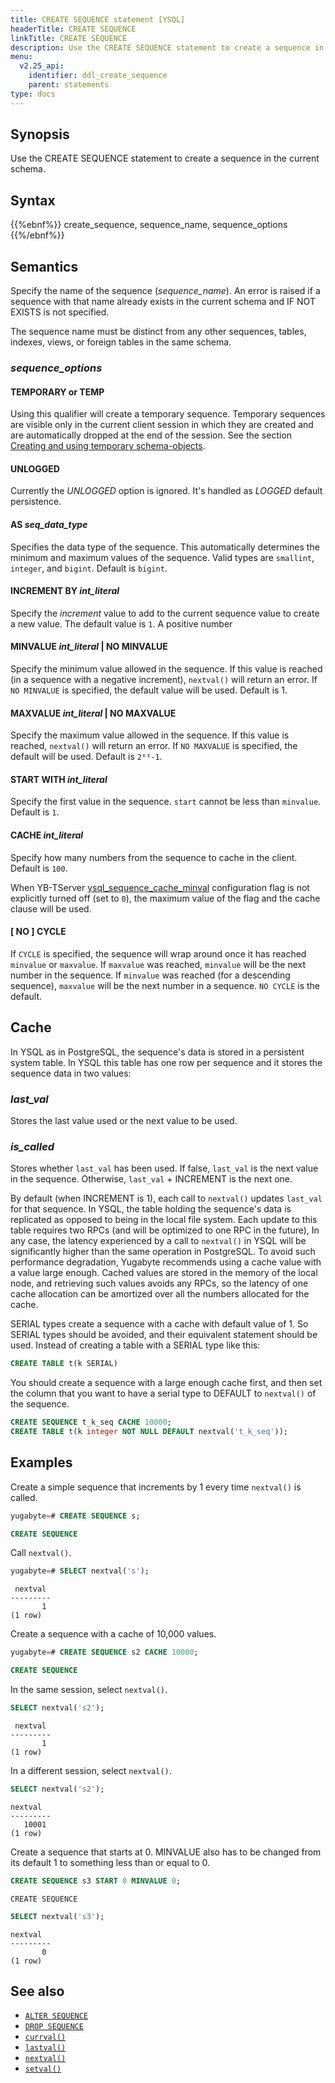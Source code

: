 ```yaml
---
title: CREATE SEQUENCE statement [YSQL]
headerTitle: CREATE SEQUENCE
linkTitle: CREATE SEQUENCE
description: Use the CREATE SEQUENCE statement to create a sequence in the current schema.
menu:
  v2.25_api:
    identifier: ddl_create_sequence
    parent: statements
type: docs
---
```


## Synopsis

Use the CREATE SEQUENCE statement to create a sequence in the current schema.

## Syntax

{{%ebnf%}}
  create_sequence,
  sequence_name,
  sequence_options
{{%/ebnf%}}

## Semantics

Specify the name of the sequence (*sequence_name*). An error is raised if a sequence with that name already exists in the current schema and IF NOT EXISTS is not specified.

The sequence name must be distinct from any other sequences, tables, indexes, views, or foreign tables in the same schema.

### *sequence_options*

#### TEMPORARY or TEMP

Using this qualifier will create a temporary sequence. Temporary sequences are visible only in the current client session in which they are created and are automatically dropped at the end of the session. See the section [Creating and using temporary schema-objects](../../creating-and-using-temporary-schema-objects/).

#### UNLOGGED

Currently the *UNLOGGED* option is ignored. It's handled as *LOGGED* default persistence.

#### AS *seq_data_type*

Specifies the data type of the sequence. This automatically determines the minimum and maximum values of the sequence. Valid types are `smallint`, `integer`, and `bigint`. Default is `bigint`.

#### INCREMENT BY *int_literal*

Specify the *increment* value to add to the current sequence value to create a new value. The default value is `1`. A positive number

#### MINVALUE *int_literal* | NO MINVALUE

 Specify the minimum value allowed in the sequence. If this value is reached (in a sequence with a negative increment), `nextval()` will return an error. If `NO MINVALUE` is specified, the default value will be used. Default is 1.

#### MAXVALUE *int_literal* | NO MAXVALUE

Specify the maximum value allowed in the sequence. If this value is reached, `nextval()` will return an error. If `NO MAXVALUE` is specified, the default will be used. Default is `2⁶³-1`.

#### START WITH *int_literal*

Specify the first value in the sequence. `start` cannot be less than `minvalue`. Default is `1`.

#### CACHE *int_literal*

Specify how many numbers from the sequence to cache in the client. Default is `100`.

When YB-TServer [ysql_sequence_cache_minval](../../../../../reference/configuration/yb-tserver/#ysql-sequence-cache-minval) configuration flag is not explicitly turned off (set to `0`), the maximum value of the flag and the cache clause will be used.

#### [ NO ] CYCLE

If `CYCLE` is specified, the sequence will wrap around once it has reached `minvalue` or `maxvalue`. If `maxvalue` was reached, `minvalue` will be the next number in the sequence. If `minvalue` was reached (for a descending sequence), `maxvalue` will be the next number in a sequence. `NO CYCLE` is the default.

## Cache

In YSQL as in PostgreSQL, the sequence's data is stored in a persistent system table. In YSQL this table has one row per sequence and it stores the sequence data in two values:

### *last_val*

Stores the last value used or the next value to be used.

### *is_called*

Stores whether `last_val` has been used. If false, `last_val` is the next value in the sequence. Otherwise, `last_val` + INCREMENT is the next one.

By default (when INCREMENT is 1), each call to `nextval()` updates `last_val` for that sequence. In YSQL, the table holding the sequence's data is replicated as opposed to being in the local file system. Each update to this table requires two RPCs (and will be optimized to one RPC in the future), In any case, the latency experienced by a call to `nextval()` in YSQL will be significantly higher than the same operation in PostgreSQL. To avoid such performance degradation, Yugabyte recommends using a cache value with a value large enough. Cached values are stored in the memory of the local node, and retrieving such values avoids any RPCs, so the latency of one cache allocation can be amortized over all the numbers allocated for the cache.

SERIAL types create a sequence with a cache with default value of 1. So SERIAL types should be avoided, and their equivalent statement should be used.
Instead of creating a table with a SERIAL type like this:

```sql
CREATE TABLE t(k SERIAL)
```

You should create a sequence with a large enough cache first, and then set the column that you want to have a serial type to DEFAULT to `nextval()` of the sequence.

```sql
CREATE SEQUENCE t_k_seq CACHE 10000;
CREATE TABLE t(k integer NOT NULL DEFAULT nextval('t_k_seq'));
```

## Examples

Create a simple sequence that increments by 1 every time `nextval()` is called.

```sql
yugabyte=# CREATE SEQUENCE s;
```

```sql
CREATE SEQUENCE
```

Call `nextval()`.

```sql
yugabyte=# SELECT nextval('s');
```

```output
 nextval
---------
       1
(1 row)
```

Create a sequence with a cache of 10,000 values.

```sql
yugabyte=# CREATE SEQUENCE s2 CACHE 10000;
```

```sql
CREATE SEQUENCE
```

In the same session, select `nextval()`.

```sql
SELECT nextval('s2');
```

```output
 nextval
---------
       1
(1 row)
```

In a different session, select `nextval()`.

```sql
SELECT nextval('s2');
```

```output
nextval
---------
   10001
(1 row)
```

Create a sequence that starts at 0. MINVALUE also has to be changed from its default 1 to something less than or equal to 0.

```sql
CREATE SEQUENCE s3 START 0 MINVALUE 0;
```

```output
CREATE SEQUENCE
```

```sql
SELECT nextval('s3');
```

```output
nextval
---------
       0
(1 row)
```

## See also

- [`ALTER SEQUENCE`](../ddl_alter_sequence)
- [`DROP SEQUENCE`](../ddl_drop_sequence)
- [`currval()`](../../../exprs/sequence_functions/func_currval)
- [`lastval()`](../../../exprs/sequence_functions/func_lastval)
- [`nextval()`](../../../exprs/sequence_functions/func_nextval)
- [`setval()`](../../../exprs/sequence_functions/func_setval)
